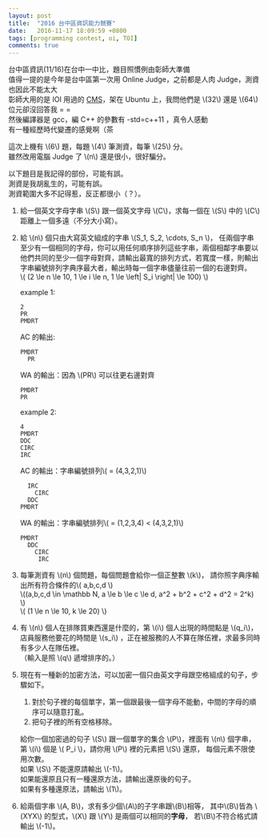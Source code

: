 ```yaml
---
layout: post
title:  "2016 台中區資訊能力競賽"
date:   2016-11-17 18:09:59 +0800
tags: [programming contest, oi, TOI]
comments: true
---
```


台中區資訊(11/16)在台中一中比，題目照慣例由彰師大準備  
值得一提的是今年是台中區第一次用 Online Judge，之前都是人肉 Judge，測資也因此不能太大  
彰師大用的是 IOI 用過的 [CMS](https://cms-dev.github.io)，架在 Ubuntu 上，我問他們是 \\(32\\) 還是 \\(64\\) 位元卻沒回答我 = =  
然後編譯器是 gcc，編 C++ 的參數有 -std=c++11 ，真令人感動  
有一種經歷時代變遷的感覺啊（茶  

這次上機有 \\(6\\) 題，每題 \\(4\\) 筆測資，每筆 \\(25\\) 分。  
雖然改用電腦 Judge 了 \\(n\\) 還是很小，很好騙分。

以下題目是我記得的部份，可能有誤。  
測資是我胡亂生的，可能有誤。  
測資範圍大多不記得惹，反正都很小（？）。

1.  給一個英文字母字串 \\(S\\) 跟一個英文字母 \\(C\\)，求每一個在 \\(S\\) 中的 \\(C\\) 距離上一個多遠（不分大小寫）。  

2.  給 \\(n\\) 個只由大寫英文組成的字串 \\(S_1, S_2, \cdots, S_n \\)，
任兩個字串至少有一個相同的字母，你可以用任何順序排列這些字串，兩個相鄰字串要以他們共同的至少一個字母對齊，請輸出最寬的排列方式，若寬度一樣，則輸出字串編號排列字典序最大者，輸出時每一個字串儘量往前一個的右邊對齊。  
\\( (2 \le n \le 10, 1 \le i \le n,  1 \le \left| S_i \right| \le 100) \\)

	example 1:

		2
		PR
		PMDRT

	AC 的輸出:

		PMDRT
		  PR

	WA 的輸出：因為 \\(PR\\) 可以往更右邊對齊

		PMDRT
		PR

	example 2:

		4
		PMDRT
		DDC
		CIRC
		IRC

	AC 的輸出：字串編號排列\\( = (4,3,2,1)\\)

		  IRC
			CIRC
		  DDC
		PMDRT

	WA 的輸出：字串編號排列\\( = (1,2,3,4) < (4,3,2,1)\\)

		PMDRT
		  DDC
			CIRC
			 IRC

3.  每筆測資有 \\(n\\) 個問題，每個問題會給你一個正整數 \\(k\\)，
	請你照字典序輸出所有符合條件的\\( a,b,c,d \\)  
\\((a,b,c,d \in \mathbb N, a \le b \le c \le d, a^2 + b^2 + c^2 + d^2 = 2^k) \\)  
\\( (1 \le n \le 10, k \le 20) \\)

4.  有 \\(n\\) 個人在排隊買東西還是什麼的，第 \\(i\\) 個人出現的時間點是 \\(q_i\\)，
	店員服務他要花的時間是 \\(s_i\\) ，正在被服務的人不算在隊伍裡，求最多同時有多少人在隊伍裡。  
	（輸入是照 \\(q\\) 遞增排序的。）

5.  現在有一種新的加密方法，可以加密一個只由英文字母跟空格組成的句子，步驟如下。

	1.  對於句子裡的每個單字，第一個跟最後一個字母不能動，中間的字母的順序可以隨意打亂。
	2.  把句子裡的所有空格移除。

	給你一個加密過的句子 \\(S\\) 跟一個單字的集合 \\(P\\)，裡面有 \\(n\\) 個字串，
	第 \\(i\\) 個是 \\( P_i \\)，請你用 \\(P\\) 裡的元素把 \\(S\\) 還原，
	每個元素不限使用次數。  
	如果 \\(S\\) 不能還原請輸出 \\(-1\\)。  
	如果能還原且只有一種還原方法，請輸出還原後的句子。  
	如果有多種還原法，請輸出 \\(1\\)。

6.  給兩個字串 \\(A, B\\)，求有多少個\\(A\\)的子字串跟\\(B\\)相等，
其中\\(B\\)皆為 \\(XYX\\) 的型式，\\(X\\) 跟 \\(Y\\) 是兩個可以相同的**字母**，
若\\(B\\)不符合格式請輸出 \\(-1\\)。  

